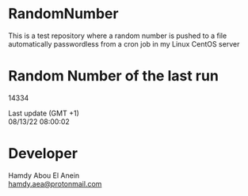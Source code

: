 # RandomNumber    
This is a test repository where a random number is pushed to a file automatically passwordless from a cron job in my Linux CentOS server    
# Random Number of the last run   
14334
      
Last update (GMT +1)    
08/13/22 08:00:02
# Developer    
Hamdy Abou El Anein   
hamdy.aea@protonmail.com
